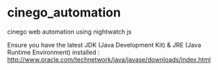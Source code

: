 # cinego_automation
cinego web automation using nightwatch js


Ensure you have the latest JDK (Java Development Kit) & JRE (Java Runtime Environment) installed :
http://www.oracle.com/technetwork/java/javase/downloads/index.html